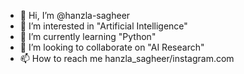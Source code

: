 - 👋 Hi, I’m @hanzla-sagheer
- 👀 I’m interested in "Artificial Intelligence"
- 🌱 I’m currently learning "Python"
- 💞️ I’m looking to collaborate on "AI Research"
- 📫 How to reach me hanzla_sagheer/instagram.com

<!---
hanzla-sagheer/hanzla-sagheer is a ✨ special ✨ repository because its `README.md` (this file) appears on your GitHub profile.
You can click the Preview link to take a look at your changes.
--->
